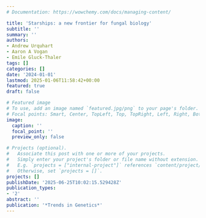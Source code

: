 ```yaml
---
# Documentation: https://wowchemy.com/docs/managing-content/

title: 'Starships: a new frontier for fungal biology'
subtitle: ''
summary: ''
authors:
- Andrew Urquhart
- Aaron A Vogan
- Emile Gluck-Thaler
tags: []
categories: []
date: '2024-01-01'
lastmod: 2025-01-06T11:58:42+00:00
featured: true
draft: false

# Featured image
# To use, add an image named `featured.jpg/png` to your page's folder.
# Focal points: Smart, Center, TopLeft, Top, TopRight, Left, Right, BottomLeft, Bottom, BottomRight.
image:
  caption: ''
  focal_point: ''
  preview_only: false

# Projects (optional).
#   Associate this post with one or more of your projects.
#   Simply enter your project's folder or file name without extension.
#   E.g. `projects = ["internal-project"]` references `content/project/deep-learning/index.md`.
#   Otherwise, set `projects = []`.
projects: []
publishDate: '2025-06-25T10:02:15.529428Z'
publication_types:
- '2'
abstract: ''
publication: '*Trends in Genetics*'
---
```

